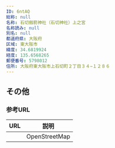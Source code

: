 ```yaml
---
ID: 6ntAQ
総称: null
名称: 石切劔箭神社（石切神社）上之宮
名称読み: null
別名: null
都道府県: 大阪府
区域: 東大阪市
緯度: 34.6819924
経度: 135.6568265
郵便番号: 5798012
住所: 大阪府東大阪市上石切町２丁目３４−１２８６
---
```


## その他

### 参考URL

| URL | 説明          |
| --- | ------------- |
|     | OpenStreetMap |
